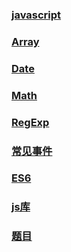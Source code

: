 ### [javascript](base/javascript/javascript.md)

### [Array](base/javascript/Array.md)

### [Date](base/javascript/Date.md)

### [Math](base/javascript/Math.md)

### [RegExp ](base/javascript/regExp.md)

### [常见事件](base/javascript/常用事件.md)

### [ES6](base/javascript/ES6.md)

### [js库](base/javascript/library.md)

### [题目](base/javascript/TiMu.md)

